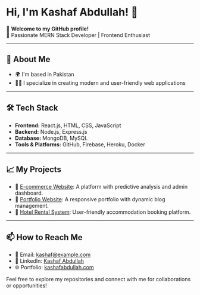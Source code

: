 # Hi, I'm Kashaf Abdullah! 👋

🌟 **Welcome to my GitHub profile!**  
🚀 Passionate MERN Stack Developer | Frontend Enthusiast   

---

## 💼 About Me
- 🌍 I'm based in Pakistan
- 👩‍💻 I specialize in creating modern and user-friendly web applications

---

## 🛠️ Tech Stack
- **Frontend:** React.js, HTML, CSS, JavaScript
- **Backend:** Node.js, Express.js
- **Database:** MongoDB, MySQL
- **Tools & Platforms:** GitHub, Firebase, Heroku, Docker

---

## 📈 My Projects
- 🔗 [E-commerce Website](#): A platform with predictive analysis and admin dashboard.
- 🔗 [Portfolio Website](#): A responsive portfolio with dynamic blog management.
- 🔗 [Hotel Rental System](#): User-friendly accommodation booking platform.

---

## 📫 How to Reach Me
- 📧 Email: [kashaf@example.com](mailto:kashafabdullah01@mail.com)
- 💼 LinkedIn: [Kashaf Abdullah](https://www.linkedin.com/in/kashaf-abdullah-482246207/)
- 🌐 Portfolio: [kashafabdullah.com](https://kashafabdullah01.netlify.app/)



Feel free to explore my repositories and connect with me for collaborations or opportunities!
